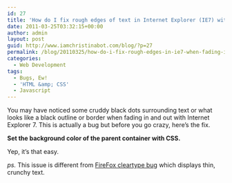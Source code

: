 ```yaml
---
id: 27
title: 'How do I fix rough edges of text in Internet Explorer (IE7) with jQuery&#8217;s fadeIn() &#038; fadeOut()?'
date: 2011-03-25T03:32:15+00:00
author: admin
layout: post
guid: http://www.iamchristinabot.com/blog/?p=27
permalink: /blog/20110325/how-do-i-fix-rough-edges-in-ie7-when-fading-in-out-using-jquery/
categories:
  - Web Development
tags:
  - Bugs, Ew!
  - 'HTML &amp; CSS'
  - Javascript
---
```

You may have noticed some cruddy black dots surrounding text or what looks like a black outline or border when fading in and out with Internet Explorer 7. This is actually a bug but before you go crazy, here&#8217;s the fix.

**Set the background color of the parent container with CSS.**

Yep, it&#8217;s that easy.

_ps._ This issue is different from [FireFox cleartype bug](http://www.iamchristinabot.com/blog/20110325/how-do-i-fix-edgy-text-in-firefox-from-jquerys-fadein-fadeout/) which displays thin, crunchy text.
